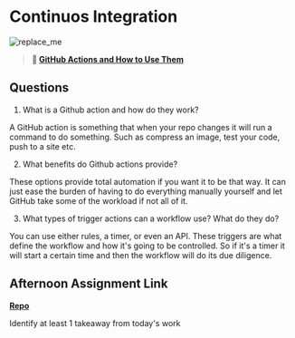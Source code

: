 # Continuos Integration

![replace_me](https://codeworks.blob.core.windows.net/public/assets/img/illustrations/placeholder.svg)

> **📖 [GitHub Actions and How to Use Them](https://codeworksacademy.com/fs-student-guide/resources/wk8-9/05-Github-Actions)**

## Questions

1. What is a Github action and how do they work?

A GitHub action is something that when your repo changes it will run a command to do something. Such as compress an image, test your code, push to a site etc. 

2. What benefits do Github actions provide?

These options provide total automation if you want it to be that way. It can just ease the burden of having to do everything manually yourself and let GitHub take some of the workload if not all of it.

3. What types of trigger actions can a workflow use? What do they do?

You can use either rules, a timer, or even an API. These triggers are what define the workflow and how it's going to be controlled. So if it's a timer it will start a certain time and then the workflow will do its due diligence. 

## Afternoon Assignment Link

**[Repo](capstone)**

Identify at least 1 takeaway from today's work
